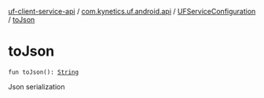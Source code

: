 [uf-client-service-api](../../index.md) / [com.kynetics.uf.android.api](../index.md) / [UFServiceConfiguration](index.md) / [toJson](./to-json.md)

# toJson

`fun toJson(): `[`String`](https://kotlinlang.org/api/latest/jvm/stdlib/kotlin/-string/index.html)

Json serialization

